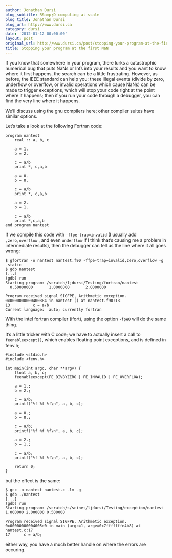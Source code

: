```yaml
---
author: Jonathan Dursi
blog_subtitle: R&amp;D computing at scale
blog_title: Jonathan Dursi
blog_url: http://www.dursi.ca
category: dursi
date: '2012-01-12 00:00:00'
layout: post
original_url: http://www.dursi.ca/post/stopping-your-program-at-the-first-nan.html
title: Stopping your program at the first NaN
---
```


<p>If you know that somewhere in your program, there lurks a catastrophic numerical bug that puts NaNs or Infs into your results and you want to know where it first happens, the search can be a little frustrating.   However, as before, the IEEE standard can help you; these illegal events (divide by zero, underflow or overflow, or invalid operations which cause NaNs) can be made to trigger exceptions, which will stop your code right at the point where it happens; then if you run your code through a debugger, you can find the very line where it happens.</p>

<p>We’ll discuss using the gnu compilers here; other compiler suites have similar options.</p>

<p>Let’s take a look at the following Fortran code:</p>

<pre><code>program nantest
    real :: a, b, c

    a = 1.
    b = 2.

    c = a/b
    print *, c,a,b

    a = 0.
    b = 0.

    c = a/b
    print *, c,a,b

    a = 2.
    b = 1.

    c = a/b
    print *,c,a,b
end program nantest
</code></pre>

<p>If we compile this code with <code>-ffpe-trap=invalid</code> (I usually add <code>,zero,overflow</code> , and even <code>underflow</code> if I think that’s causing me a problem in intermediate results), then the debugger can tell us the line where it all goes wrong:</p>

<pre><code class="language-bash">$ gfortran -o nantest nantest.f90 -ffpe-trap=invalid,zero,overflow -g -static
$ gdb nantest
[...]
(gdb) run
Starting program: /scratch/ljdursi/Testing/fortran/nantest
  0.50000000       1.0000000       2.0000000    

Program received signal SIGFPE, Arithmetic exception.
0x0000000000400384 in nantest () at nantest.f90:13
13          c = a/b
Current language:  auto; currently fortran
</code></pre>

<p>With the intel fortran compiler (ifort), using the option <code>-fpe0</code> will do the same thing.</p>

<p>It’s a little tricker with C code; we have to actually insert a call to <code>feenableexcept()</code>, which enables floating point exceptions, and is defined in fenv.h;</p>

<pre><code class="language-c">#include &lt;stdio.h&gt;
#include &lt;fenv.h&gt;

int main(int argc, char **argv) {
    float a, b, c;
    feenableexcept(FE_DIVBYZERO | FE_INVALID | FE_OVERFLOW);

    a = 1.;
    b = 2.;

    c = a/b;
    printf("%f %f %f\n", a, b, c);

    a = 0.;
    b = 0.;

    c = a/b;
    printf("%f %f %f\n", a, b, c);

    a = 2.;
    b = 1.;

    c = a/b;
    printf("%f %f %f\n", a, b, c);

    return 0;
}
</code></pre>
<p>but the effect is the same:</p>

<pre><code class="language-bash">$ gcc -o nantest nantest.c -lm -g
$ gdb ./nantest
[...]
(gdb) run
Starting program: /scratch/s/scinet/ljdursi/Testing/exception/nantest
1.000000 2.000000 0.500000

Program received signal SIGFPE, Arithmetic exception.
0x00000000004005d0 in main (argc=1, argv=0x7fffffffe4b8) at nantest.c:17
17	    c = a/b;
</code></pre>

<p>either way, you have a much better handle on where the errors are occuring.</p>